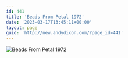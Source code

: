 ```yaml
---
id: 441
title: 'Beads From Petal 1972'
date: '2023-03-17T13:45:11+00:00'
layout: page
guid: 'http://new.andydixon.com/?page_id=441'
---
```


![Beads From Petal 1972](https://i0.wp.com/assets.g8x2.ldn.idrivee2-23.com/posters/Beads%20From%20Petal%201972%2001.jpg?w=1200&ssl=1 "Beads From Petal 1972")